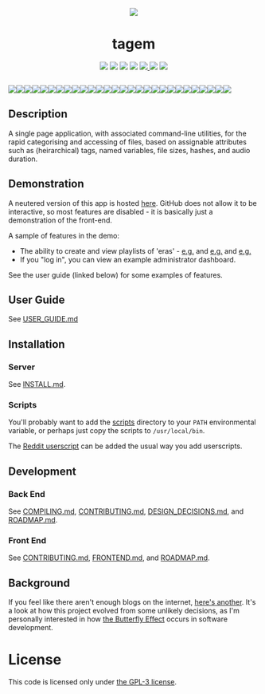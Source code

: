 <p align="center">
	<img src="https://user-images.githubusercontent.com/30552567/88488637-77c22180-cf86-11ea-955a-484d6ca08b27.png"/>
	<h1 align="center">tagem</h1>
</p>

<p align="center">
	<a href="LICENSE"><img src="https://img.shields.io/github/license/NotCompsky/tagem"/></a>
	<a href="/NotCompsky/tagem/releases"><img src="https://img.shields.io/github/v/release/NotCompsky/tagem"/></a>
	<a href="https://hub.docker.com/repository/docker/notcompsky/tagem/tags"><img src="https://img.shields.io/docker/image-size/notcompsky/tagem?label=Docker%20image%20size"/></a>
	<a href="https://circleci.com/gh/NotCompsky/tagem"><img src="https://circleci.com/gh/NotCompsky/tagem.svg?style=shield"/></a>
	<a href="/NotCompsky/tagem/graphs/commit-activity"><img src="https://img.shields.io/github/commit-activity/w/NotCompsky/tagem"/>
	<a href="/NotCompsky/tagem/graphs/contributors"><img src="https://img.shields.io/github/contributors/NotCompsky/tagem"></a>
	<a href="https://discord.gg/DnD7RJA"><img src="https://img.shields.io/discord/736649679575580814"></a>
</p>

<p align="center" style="overflow:hidden;">
	<div style="display:flex; overflow:auto;">
		<img src="https://user-images.githubusercontent.com/30552567/88522680-a1af2e80-cfee-11ea-8301-0148374a2ddd.jpg" style="flex-shrink:0;"/>
		<img src="https://user-images.githubusercontent.com/30552567/88488234-c7531e00-cf83-11ea-98ef-59b158392fb7.png" style="flex-shrink:0;"/>
		<img src="https://user-images.githubusercontent.com/30552567/88488304-40527580-cf84-11ea-8e5b-8f077c13420c.jpg" style="flex-shrink:0;"/>
		<img src="https://user-images.githubusercontent.com/30552567/88488306-40eb0c00-cf84-11ea-85a0-23902d67a3a7.jpg" style="flex-shrink:0;"/>
		<img src="https://user-images.githubusercontent.com/30552567/88488307-4183a280-cf84-11ea-8770-dabc7dae9756.jpg" style="flex-shrink:0;"/>
		<img src="https://user-images.githubusercontent.com/30552567/88488308-4183a280-cf84-11ea-885c-18c7652e7697.jpg" style="flex-shrink:0;"/>
		<img src="https://user-images.githubusercontent.com/30552567/88488309-421c3900-cf84-11ea-8b8b-38d9a2b842da.jpg" style="flex-shrink:0;"/>
		<img src="https://user-images.githubusercontent.com/30552567/88488177-8bb85400-cf83-11ea-9621-1564859653f6.jpg" style="flex-shrink:0;"/>
		<img src="https://user-images.githubusercontent.com/30552567/88488189-98d54300-cf83-11ea-9391-34c8e8629d06.jpg" style="flex-shrink:0;"/>
		<img src="https://user-images.githubusercontent.com/30552567/88488185-983cac80-cf83-11ea-8548-3e5d4fd8a6ff.jpg" style="flex-shrink:0;"/>
		<img src="https://user-images.githubusercontent.com/30552567/88488191-996dd980-cf83-11ea-8bc1-79b4128819e5.jpg" style="flex-shrink:0;"/>
		<img src="https://user-images.githubusercontent.com/30552567/88488190-996dd980-cf83-11ea-8997-406711f82bff.jpg" style="flex-shrink:0;"/>
		<img src="https://user-images.githubusercontent.com/30552567/88488207-9e328d80-cf83-11ea-8b2d-379b4c7cd861.jpg" style="flex-shrink:0;"/>
		<img src="https://user-images.githubusercontent.com/30552567/88488206-9e328d80-cf83-11ea-979a-b4a537bacf22.jpg" style="flex-shrink:0;"/>
		<img src="https://user-images.githubusercontent.com/30552567/88488205-9d99f700-cf83-11ea-9e18-0d9684a4e455.jpg" style="flex-shrink:0;"/>
		<img src="https://user-images.githubusercontent.com/30552567/88488203-9d016080-cf83-11ea-8b92-b2ffb5f23465.jpg" style="flex-shrink:0;"/>
		<img src="https://user-images.githubusercontent.com/30552567/88488201-9d016080-cf83-11ea-93bf-a941a074536f.jpg" style="flex-shrink:0;"/>
		<img src="https://user-images.githubusercontent.com/30552567/88488200-9c68ca00-cf83-11ea-8283-1eaafdcaf51d.jpg" style="flex-shrink:0;"/>
		<img src="https://user-images.githubusercontent.com/30552567/88488199-9c68ca00-cf83-11ea-9c4a-93d3f17383d8.jpg" style="flex-shrink:0;"/>
		<img src="https://user-images.githubusercontent.com/30552567/88488198-9bd03380-cf83-11ea-9e76-36dc02b38427.jpg" style="flex-shrink:0;"/>
		<img src="https://user-images.githubusercontent.com/30552567/88488197-9b379d00-cf83-11ea-898c-ec5f4b99602a.jpg" style="flex-shrink:0;"/>
		<img src="https://user-images.githubusercontent.com/30552567/88488196-9b379d00-cf83-11ea-949c-ddf45e9b40c5.jpg" style="flex-shrink:0;"/>
		<img src="https://user-images.githubusercontent.com/30552567/88488195-9a9f0680-cf83-11ea-8172-b73788ae830f.jpg" style="flex-shrink:0;"/>
		<img src="https://user-images.githubusercontent.com/30552567/88488194-9a9f0680-cf83-11ea-86e0-26045172be72.jpg" style="flex-shrink:0;"/>
		<img src="https://user-images.githubusercontent.com/30552567/88488193-9a067000-cf83-11ea-8672-b964b7c2718f.jpg" style="flex-shrink:0;"/>
		<img src="https://user-images.githubusercontent.com/30552567/88488184-97a41600-cf83-11ea-8d80-d02abf8aab22.jpg" style="flex-shrink:0;"/>
		<img src="https://user-images.githubusercontent.com/30552567/88488514-8956f980-cf85-11ea-879e-6be51b9452eb.jpg" style="flex-shrink:0;"/>
		<img src="https://user-images.githubusercontent.com/30552567/88495546-26c82280-cfb2-11ea-9daa-3e07439c5974.jpg" style="flex-shrink:0;"/>
	</div>
</p>

## Description

A single page application, with associated command-line utilities, for the rapid categorising and accessing of files, based on assignable attributes such as (heirarchical) tags, named variables, file sizes, hashes, and audio duration.

## Demonstration

A neutered version of this app is hosted [here](https://notcompsky.github.io/tagem-eg/). GitHub does not allow it to be interactive, so most features are disabled - it is basically just a demonstration of the front-end.

A sample of features in the demo:
* The ability to create and view playlists of 'eras' - [e.g.](https://notcompsky.github.io/tagem-eg/#F27240@61.156-71.18095,27240@142.25289-152.22987,27240@179.79853-181.03303,27240@9.92681-40.53999) and [e.g.](https://notcompsky.github.io/tagem-eg/#F1716907@40.18624-62.19732,1716907@508.84786-590.06463,1716905@1413.42456-1479.68176,1717041@24.01881-36.59333,1716865@18.66585-26.29306,1716865@562.62463-709.87243,1705870@4725.33544-4805.94384,1705547@1313.98913-1397.71997,1705815@3253.74096-3333.7163,1716874@579.61828-648.75299,1706072@2119.89111-2256.44628,1705917@2001.07617-2067.96728,1717395@1440.27014-1589.06665,1716948@57.99343-70.49639,1716948@640.38897-730.95611,1716910@1710.13073-1827.7821) and [e.g.](https://notcompsky.github.io/tagem-eg/#F1705345@0-7.34816,1705345@1491.77014-1552.95642,1705351@5.31989-11.7427,1705347@1012.92541-1068.25573,1705347@3019.88085-3087.77734,1705347@3966.50854-3998.92333,1705866@1107.79541-1176.36669,1705866@1745.14575-1813.09997,1705866@2472.19604-2549.5144,1705870@24.32478-92.60926,1705870@2585.84594-2641.48193,1705870@4725.33544-4805.94384,1705547@1313.98913-1397.71997,1705547@2585.45458-2663.77319,1705547@4101.60791-4173.92968,1705470@1943.51049-2002.19677,1705823@24.97947-90.0026,1705832@1375.32324-1536.51953,1705832@3034.65454-3097.44873,1705832@4545.26953-4602.98974,1705846@20.1248-78.50012,1705846@2446.10449-2511.80273,1705846@4625.38525-4694.35742,1705815@1692.83166-1756.73364,1705815@3253.74096-3333.7163,1705815@4719.40087-4822.58154,1705809@1806.38195-1874.09887,1705809@3264.85498-3320.38647,1705809@4831.96435-4884.958,1705860@1758.8861-1822.54785,1705860@3275.333-3332.60791,1705860@4593.94824-4676.33837,1705860@4594.28173-4689.40722,1705878@27.21296-95.50437,1705878@4268.15527-4356.72509,1705891@1689.41638-1758.81506,1705891@3263.03686-3336.74682,1705891@4415.93408-4477.18701,1705412@15.94564-24.24893,1705412@839.64813-896.78051,1705412@1535.432-1619.69934,1705412@2463.92456-2523.91943,1705424@701.73681-764.88629,1705424@1401.32873-1483.94763,1705424@2895.98388-2960.04321,1705398@1012.56713-1095.80151,1705398@1935.06652-1999.94238,1716874@579.61828-648.75299,1705640@1415.02917-1468.69812,1705640@2956.57495-3030.27978,1705640@4385.35888-4456.58007,1706072@2119.89111-2256.44628,1705815@4719.3999-4822.29638,1719652@1322.78466-1372.9884,1719652@1479.03601-1519.01354,1719652@2198.69848-2210.94311,1719652@70.03448-89.14099,1705897@12.64718-73.04966,1705897@1742.54699-1805.734,1705897@4166.44873-4255.32226,1705917@2001.07617-2067.96728,1705917@3655.1582-3757.28491,1705914@895.75866-977.6336,1705909@10.68156-80.87898,1705909@2731.58203-2794.85644,1716818@0-6.82277,1716817@0-10.37127,1716817@3627.72338-3703.10571,1716812@0-8.23822,1716811@0-9.47052,1716810@0-7.93049,1716810@17.89222-25.24168,1716810@711.82012-807.62402,1716809@0-6.8232,1705355@0-7.51299,1705358@0-7.25687,1725941@0-8.27504,1725941@1807.9176-1851.80444,1716822@0-10.66821,1716822@1091.70922-1173.36694,1716822@2665.48144-2738.7622,1716813@0-9.80866,1716813@953.33502-1086.00659,1716813@1917.53857-2075.53613,1716808@0-10.2472,1716808@1188.61364-1275.64941,1716808@2528.53149-2604.33496,1716808@3245.61108-3349.78881,1716804@0-8.31033,1716804@1464.35217-1539.05932,1716804@2456.20385-2520.13916,1716799@0-7.24102,1717382@79.9637-84.10654,1717395@26.19703-36.92356,1717395@1440.27014-1589.06665,1717395@2501.8811-2583.22387,1717395@3628.19555-3716.23193,1717438@1311.00561-1371.21911,1717438@2860.66748-2938.08032,1726344@0-8.90829)
* If you "log in", you can view an example administrator dashboard.

See the user guide (linked below) for some examples of features.

## User Guide

See [USER_GUIDE.md](USER_GUIDE.md)

## Installation

### Server

See [INSTALL.md](INSTALL.md).

### Scripts

You'll probably want to add the [scripts](scripts/) directory to your `PATH` environmental variable, or perhaps just copy the scripts to `/usr/local/bin`.

The [Reddit userscript](wangle-server/client/userscripts/reddit.js) can be added the usual way you add userscripts.

## Development

### Back End

See [COMPILING.md](COMPILING.md), [CONTRIBUTING.md](CONTRIBUTING.md), [DESIGN_DECISIONS.md](DESIGN_DECISIONS.md), and [ROADMAP.md](ROADMAP.md).

### Front End

See [CONTRIBUTING.md](CONTRIBUTING.md), [FRONTEND.md](FRONTEND.md), and [ROADMAP.md](ROADMAP.md).

## Background

If you feel like there aren't enough blogs on the internet, [here's another](https://gist.github.com/NotCompsky/f1ab63fa2f191b156b9187b111449d20). It's a look at how this project evolved from some unlikely decisions, as I'm personally interested in how [the Butterfly Effect](https://en.wikipedia.org/wiki/Butterfly_effect) occurs in software development.

# License

This code is licensed only under [the GPL-3 license](LICENSE).
